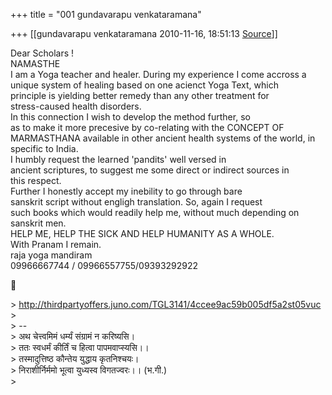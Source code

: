 +++
title = "001 gundavarapu venkataramana"

+++
[[gundavarapu venkataramana	2010-11-16, 18:51:13 [Source](https://groups.google.com/g/bvparishat/c/nRexqD6RBJ4)]]



Dear Scholars !  
NAMASTHE  
I am a Yoga teacher and healer. During my experience I come accross a  
unique system of healing based on one acienct Yoga Text, which  
principle is yielding better remedy than any other treatment for  
stress-caused health disorders.  
In this connection I wish to develop the method further, so  
as to make it more precesive by co-relating with the CONCEPT OF  
MARMASTHANA available in other ancient health systems of the world, in  
specific to India.  
I humbly request the learned 'pandits' well versed in  
ancient scriptures, to suggest me some direct or indirect sources in  
this respect.  
Further I honestly accept my inebility to go through bare  
sanskrit script without engligh translation. So, again I request  
such books which would readily help me, without much depending on  
sanskrit men.  
HELP ME, HELP THE SICK AND HELP HUMANITY AS A WHOLE.  
With Pranam I remain.  
raja yoga mandiram  
09966667744 / 09966557755/09393292922



\> <http://thirdpartyoffers.juno.com/TGL3141/4ccee9ac59b005df5a2st05vuc>  
\>  
\> --  
\> अथ चेत्त्वमिमं धर्म्यं संग्रामं न करिष्यसि।  
\> ततः स्वधर्मं कीर्तिं च हित्वा पापमवाप्स्यसि।।  
\> तस्मादुत्तिष्ठ कौन्तेय युद्धाय कृतनिश्चयः।  
\> निराशीर्निर्ममो भूत्वा युध्यस्व विगतज्वरः।। (भ.गी.)  
\>  

